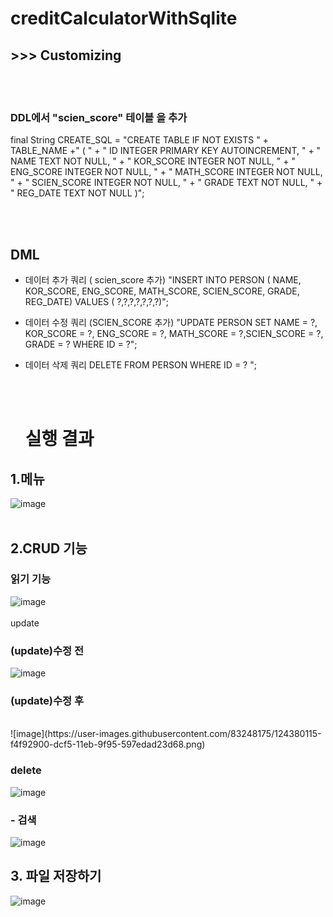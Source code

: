 # creditCalculatorWithSqlite

    
## >>> Customizing 
<br/><br/>


### DDL에서 "scien_score" 테이블 을 추가 
final String CREATE_SQL = "CREATE TABLE IF NOT EXISTS " + TABLE_NAME +" (  "
            + "  ID  INTEGER  PRIMARY KEY  AUTOINCREMENT, "
            + "  NAME     TEXT     NOT NULL,  "
            + "  KOR_SCORE     INTEGER     NOT NULL, "
            + "  ENG_SCORE     INTEGER     NOT NULL, "
            + "  MATH_SCORE     INTEGER     NOT NULL, "
            + "  SCIEN_SCORE    INTEGER     NOT NULL, "
            + "  GRADE     TEXT     NOT NULL, "
            + "  REG_DATE    TEXT     NOT NULL  )";
            
            
<br/><br/>
## DML

- 데이터 추가 쿼리 ( scien_score 추가) 
"INSERT INTO PERSON ( NAME, KOR_SCORE, ENG_SCORE, MATH_SCORE, SCIEN_SCORE, GRADE, REG_DATE) VALUES ( ?,?,?,?,?,?,?)";
- 데이터 수정 쿼리 (SCIEN_SCORE 추가) 
"UPDATE PERSON SET NAME = ?, KOR_SCORE = ?, ENG_SCORE = ?, MATH_SCORE = ?,SCIEN_SCORE = ?, GRADE = ? WHERE ID = ?"; 
- 데이터 삭제 쿼리 
DELETE FROM PERSON WHERE ID = ? ";
            
    <br/><br/>   
 
  # 실행 결과
  
## 1.메뉴<br/>
![image](https://user-images.githubusercontent.com/83248175/124380020-73090000-dcf5-11eb-97ed-fcadf277ad4c.png)
<br/><br/>

## 2.CRUD 기능<br/>
### 읽기 기능 <br/>
![image](https://user-images.githubusercontent.com/83248175/124380039-9af86380-dcf5-11eb-8bfd-024623a6511b.png)
<br/><br/>
update <br/>
### (update)수정 전  <br/>
![image](https://user-images.githubusercontent.com/83248175/124380084-cf6c1f80-dcf5-11eb-91d1-36195d881640.png)


### (update)수정 후  <br/>
<br/>
![image](https://user-images.githubusercontent.com/83248175/124380115-f4f92900-dcf5-11eb-9f95-597edad23d68.png)


### delete <br/>
![image](https://user-images.githubusercontent.com/83248175/124380129-0fcb9d80-dcf6-11eb-8a83-8183de25cb24.png)


### - 검색  <br/>
![image](https://user-images.githubusercontent.com/83248175/124380180-502b1b80-dcf6-11eb-9040-c33f311142f5.png)


## 3. 파일 저장하기  <br/> 
![image](https://user-images.githubusercontent.com/83248175/124380205-6e911700-dcf6-11eb-84a3-268bd0d5a864.png)
<br/><br/>
